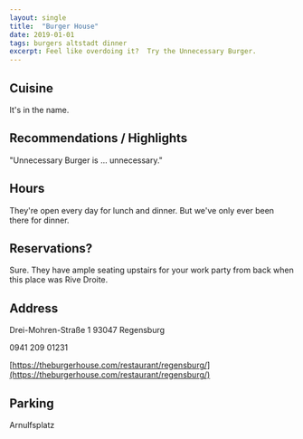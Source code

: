 ```yaml
---
layout: single
title:  "Burger House"
date: 2019-01-01
tags: burgers altstadt dinner
excerpt: Feel like overdoing it?  Try the Unnecessary Burger.
---
```


## Cuisine ##
It's in the name.

## Recommendations / Highlights ##
"Unnecessary Burger is ... unnecessary."

## Hours ##
They're open every day for lunch and dinner.  But we've only ever been there for dinner.

## Reservations? ##
Sure.  They have ample seating upstairs for your work party from back when this place was Rive Droite.

## Address ##
Drei-Mohren-Straße 1
93047 Regensburg

0941 209 01231

[https://theburgerhouse.com/restaurant/regensburg/](https://theburgerhouse.com/restaurant/regensburg/)

## Parking ##
Arnulfsplatz